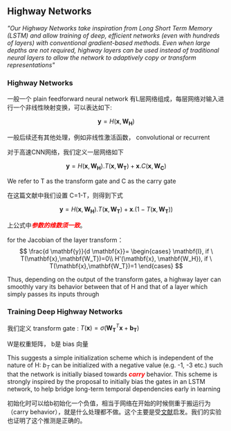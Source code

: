 ## Highway Networks

*"Our Highway Networks take inspiration from Long Short Term Memory (LSTM) and allow training of deep, efficient networks (even with hundreds of layers) with conventional gradient-based methods. Even when large depths are not required, highway layers can be used instead of traditional neural layers to allow the network to adaptively copy or transform representations"*


### Highway Networks

一般一个 plain feedforward neural network 有L层网络组成，每层网络对输入进行一个非线性映射变换，可以表达如下:

$$\mathbf{y}=H(\mathbf{x}, \mathbf{W_H})$$

一般后续还有其他处理，例如非线性激活函数， convolutional or recurrent

对于高速CNN网络，我们定义一层网络如下

$$
\mathbf{y}=H(\mathbf{x}, \mathbf{W_H}).T(\mathbf{x},\mathbf{W_T})+\mathbf{x}.C(\mathbf{x},\mathbf{W_C})
$$

We refer to T as the transform gate and C as the carry gate

在这篇文献中我们设置 C=1-T，则得到下式

$$
\mathbf{y}=H(\mathbf{x}, \mathbf{W_H}).T(\mathbf{x},\mathbf{W_T})+\mathbf{x}.(1-T(\mathbf{x},\mathbf{W_T}))
$$

上公式中<span style="color:red">***参数的维数须一致***</span>。


for the Jacobian of the layer transform： $$
\frac{d \mathbf{y}}{d \mathbf{x}}=
\begin{cases}
\mathbf{I}, if \ T(\mathbf{x},\mathbf{W_T})=0\\
H'(\mathbf{x}, \mathbf{W_H}), if \ T(\mathbf{x},\mathbf{W_T})=1
\end{cases}
$$

Thus, depending on the output of the transform gates, a highway layer can smoothly vary its behavior between that of H and that of a layer which simply passes its inputs through

### Training Deep Highway Networks

我们定义 transform gate : $T(\mathbf{x})=\sigma(\mathbf{W_T}^T\mathbf{x}+\mathbf{b_T})$

W是权重矩阵， b是 bias 向量

This suggests a simple initialization scheme which is independent of the nature of H: $b_T$ can be initialized with a negative value (e.g. -1, -3 etc.) such that the network is initially biased towards <span style="color:red">***carry***</span> behavior. This scheme is strongly inspired by the proposal to initially bias the gates in an LSTM network, to help bridge long-term temporal dependencies early in learning

 初始化时可以给b初始化一个负值，相当于网络在开始的时候侧重于搬运行为（carry behavior），就是什么处理都不做。这个主要是受[文献](http://ieeexplore.ieee.org/xpl/login.jsp?tp=&arnumber=818041&url=http%3A%2F%2Fieeexplore.ieee.org%2Fxpls%2Fabs_all.jsp%3Farnumber%3D818041)启发。我们的实验也证明了这个推测是正确的。
